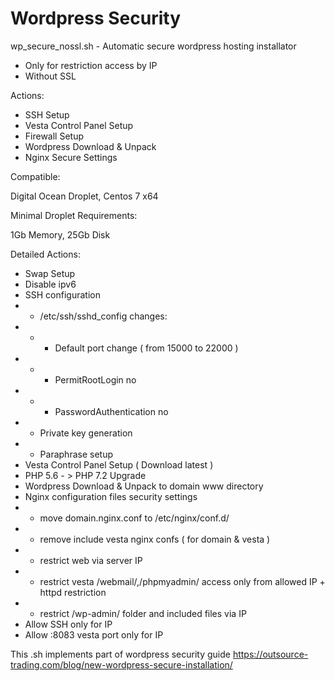 # Wordpress Security

wp_secure_nossl.sh - Automatic secure wordpress hosting installator 

- Only for restriction access by IP
- Without SSL

Actions: 

- SSH Setup
- Vesta Control Panel Setup
- Firewall Setup
- Wordpress Download & Unpack
- Nginx Secure Settings

Compatible: 

Digital Ocean Droplet, Centos 7 x64

Minimal Droplet Requirements: 

1Gb Memory, 25Gb Disk

Detailed Actions:

- Swap Setup 
- Disable ipv6
- SSH configuration
- - /etc/ssh/sshd_config сhanges: 
- - - Default port change ( from 15000 to 22000 )
- - - PermitRootLogin no
- - - PasswordAuthentication no
- - Private key generation 
- - Paraphrase setup
- Vesta Control Panel Setup ( Download latest )
- PHP 5.6 - > PHP 7.2 Upgrade
- Wordpress Download & Unpack to domain www directory
- Nginx configuration files security settings
- - move domain.nginx.conf to /etc/nginx/conf.d/
- - remove include vesta nginx confs ( for domain & vesta ) 
- - restrict web via server IP
- - restrict vesta /webmail/,/phpmyadmin/ access only from allowed IP + httpd restriction
- - restrict /wp-admin/ folder and included files via IP
- Allow SSH only for IP
- Allow :8083 vesta port only for IP

This .sh implements part of wordpress security guide https://outsource-trading.com/blog/new-wordpress-secure-installation/
